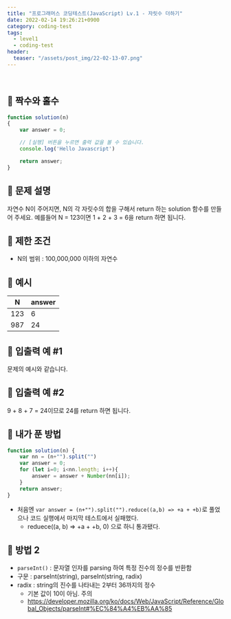 ```yaml
---
title: "프로그래머스 코딩테스트(JavaScript) Lv.1 - 자릿수 더하기"
date: 2022-02-14 19:26:21+0900
category: coding-test
tags:
  - level1
  - coding-test
header:
  teaser: "/assets/post_img/22-02-13-07.png"
---
```

<br>

## 🔹 짝수와 홀수
```js
function solution(n)
{
    var answer = 0;

    // [실행] 버튼을 누르면 출력 값을 볼 수 있습니다.
    console.log('Hello Javascript')

    return answer;
}
```

## 🔹 문제 설명
자연수 N이 주어지면, N의 각 자릿수의 합을 구해서 return 하는 solution 함수를 만들어 주세요.
예를들어 N = 123이면 1 + 2 + 3 = 6을 return 하면 됩니다.

## 🔹 제한 조건
- N의 범위 : 100,000,000 이하의 자연수

## 🔹 예시

<table class="table">
        <thead><tr>
<th>N</th>
<th>answer</th>
</tr>
</thead>
        <tbody><tr>
<td>123</td>
<td>6</td>
</tr>
<tr>
<td>987</td>
<td>24</td>
</tr>
</tbody>
      </table>

## 🔹 입출력 예 #1
문제의 예시와 같습니다.

## 🔹 입출력 예 #2
9 + 8 + 7 = 24이므로 24를 return 하면 됩니다.


## 🔹 내가 푼 방법
```js
function solution(n) {   
    var nn = (n+"").split("")
    var answer = 0;
    for (let i=0; i<nn.length; i++){
        answer = answer + Number(nn[i]);
    }
    return answer;
}
```
- 처음엔 `var answer = (n+"").split("").reduce((a,b) => +a + +b)`로 풀었으나 코드 실행에서 마지막 테스트에서 실패했다. 
  - reduece((a, b) => +a + +b, 0) 으로 하니 통과됐다.
  
## 🔹 방법 2
- `parseInt()` : 문자열 인자를 parsing 하여 특정 진수의 정수를 반환함
- 구문 : parseInt(string), parseInt(string, radix)
- radix : string의 진수를 나타내는 2부터 36까지의 정수 
  - 기본 값이 10이 아님. 주의 
  - <https://developer.mozilla.org/ko/docs/Web/JavaScript/Reference/Global_Objects/parseInt#%EC%84%A4%EB%AA%85>



